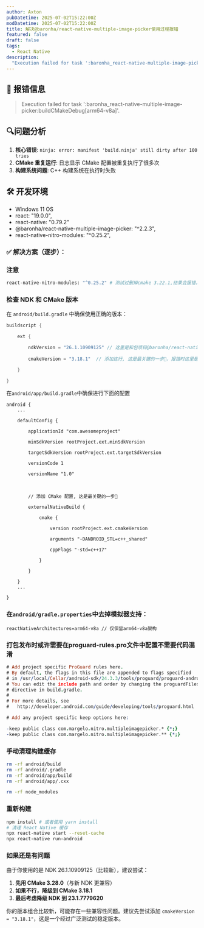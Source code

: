 ```yaml
---
author: Axton
pubDatetime: 2025-07-02T15:22:00Z
modDatetime: 2025-07-02T15:22:00Z
title: 解决@baronha/react-native-multiple-image-picker使用过程报错
featured: false
draft: false
tags:
  - React Native
description:
  "Execution failed for task ':baronha_react-native-multiple-image-picker:buildCMakeDebug[arm64-v8a]'. "
---
```


## 🐞 报错信息

> Execution failed for task ':baronha_react-native-multiple-image-picker:buildCMakeDebug[arm64-v8a]'.

## 🔍问题分析

1. **核心错误**: `ninja: error: manifest 'build.ninja' still dirty after 100 tries`
2. **CMake 重复运行**: 日志显示 CMake 配置被重复执行了很多次
3. **构建系统问题**: C++ 构建系统在执行时失败
## 🛠️ 开发环境

- Windows 11 OS
- react: "19.0.0",
- react-native: "0.79.2"
- @baronha/react-native-multiple-image-picker: "^2.2.3",
- react-native-nitro-modules: "^0.25.2",

### ✅ 解决方案（逐步）：

### 注意
```bash
react-native-nitro-modules: "^0.25.2" # 测试过删掉cmake 3.22.1,结果会报错，貌似react-native-nitro-modules依赖cmake 3.22.1
```

### 检查 NDK 和 CMake 版本
在 `android/build.gradle` 中确保使用正确的版本：
```gradle
buildscript {

    ext {

        ndkVersion = "26.1.10909125" // 这里是和包项目@baronha/react-native-multiple-image-picker中example的配置保持一致。
        
        cmakeVersion = "3.18.1"  // 添加这行, 这是最关键的一步🚀，报错时这里是"3.22.1"

    }

}
```
在`android/app/build.gradle`中确保进行下面的配置
```
android {
    ...

    defaultConfig {

        applicationId "com.awesomeproject"

        minSdkVersion rootProject.ext.minSdkVersion

        targetSdkVersion rootProject.ext.targetSdkVersion

        versionCode 1

        versionName "1.0"

  

        // 添加 CMake 配置, 这是最关键的一步🚀

        externalNativeBuild {

            cmake {

                version rootProject.ext.cmakeVersion

                arguments "-DANDROID_STL=c++_shared"

                cppFlags "-std=c++17"

            }

        }

    }
    ...

}
```
### 在`android/gradle.properties`中去掉模拟器支持：
```properties
reactNativeArchitectures=arm64-v8a // 仅保留arm64-v8a架构
```

### 打包发布时或许需要在proguard-rules.pro文件中配置不需要代码混淆
```pro
# Add project specific ProGuard rules here.
# By default, the flags in this file are appended to flags specified
# in /usr/local/Cellar/android-sdk/24.3.3/tools/proguard/proguard-android.txt
# You can edit the include path and order by changing the proguardFiles
# directive in build.gradle.
#
# For more details, see
#   http://developer.android.com/guide/developing/tools/proguard.html

# Add any project specific keep options here:

-keep public class com.margelo.nitro.multipleimagepicker.* {*;}
-keep public class com.margelo.nitro.multipleimagepicker.** {*;}
```

### 手动清理构建缓存
```bash
rm -rf android/build
rm -rf android/.gradle
rm -rf android/app/build
rm -rf android/app/.cxx

rm -rf node_modules
```

### 重新构建
```bash
npm install # 或者使用 yarn install
# 清理 React Native 缓存 
npx react-native start --reset-cache
npx react-native run-android
```
### 如果还是有问题
由于你使用的是 NDK 26.1.10909125（比较新），建议尝试：

1. **先用 CMake 3.28.0**（与新 NDK 更兼容）
2. **如果不行，降级到 CMake 3.18.1**
3. **最后考虑降级 NDK 到 23.1.7779620**

你的版本组合比较新，可能存在一些兼容性问题。建议先尝试添加 `cmakeVersion = "3.18.1"`，这是一个经过广泛测试的稳定版本。
